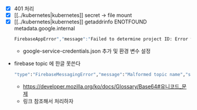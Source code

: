 - [X] 401 처리
- [X] [[../kubernetes|kubernetes]] secret -> file mount
- [X] [[../kubernetes|kubernetes]] getaddrinfo ENOTFOUND metadata.google.internal
  ```sh 
  FirebaseAppError","message":"Failed to determine project ID: Error while making request: getaddrinfo ENOTFOUND metadata.google.internal
  ```
  - google-service-credentials.json 추가 및 환경 변수 설정
- firebase topic 에 한글 못쓴다
  ```sh 
  "type":"FirebaseMessagingError","message":"Malformed topic name","stack":"Error: Malformed topic name\n    
  ```
  + https://developer.mozilla.org/ko/docs/Glossary/Base64#유니코드_문제
  - 링크 참조해서 처리하자
